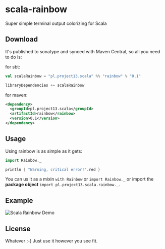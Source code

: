 scala-rainbow
=============

Super simple terminal output colorizing for Scala

Download
--------

It's published to sonatype and synced with Maven Central, so all you need to do is:

for sbt:

```scala
val scalaRainbow = "pl.project13.scala" %% "rainbow" % "0.1"

libraryDependencies += scalaRainbow
```

for maven:

```xml
<dependency>
  <groupId>pl.project13.scala</groupId>
  <artifactId>rainbow</rainbow>
  <version>0.1</version>
</dependency>
```

Usage
------
Using rainbow is as simple as it gets:

```scala
import Rainbow._

println { "Warning, critical error!".red }
```

You can us it as a mixin `with Rainbow` or `import Rainbow._` or import the **package object** `import pl.project13.scala.rainbow._`.

Example
-------

<img src="https://raw.github.com/ktoso/scala-rainbow/master/doc/demo.png" alt="Scala Rainbow Demo"/>

License
-------
Whatever ;-) Just use it however you see fit.
